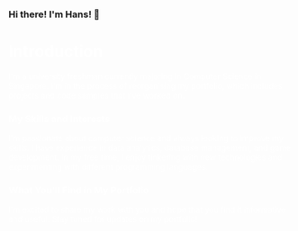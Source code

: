 ### Hi there! I'm Hans! 👋

<div style="color:white">

# Introduction

I'm a university freshman currently majoring in Computer Science in Singapore. I'm in the process of reorganising my portfolio, which includes projects and code samples that I've worked on.

### My Skills and Interests

I'm passionate about computer science and always looking to improve my skills. I have experience in data analytics, database management, and game development. In my free time, I enjoy tinkering with new technologies and experimenting with different programming languages.

### What You'll Find in My Portfolio

I'm excited to share my work with you and hope that you find it informative and useful. Stay tuned for updates on my portfolio!

</div>
